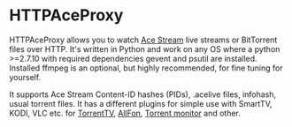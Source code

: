 HTTPAceProxy
===========================================
HTTPAceProxy allows you to watch [Ace Stream](http://acestream.org/) live streams or BitTorrent files over HTTP.
It's written in Python and work on any OS where a python >=2.7.10 with required dependencies 
gevent and psutil are installed. Installed ffmpeg is an optional, but highly recommended, 
for fine tuning for yourself.

It supports Ace Stream Content-ID hashes (PIDs), .acelive files, infohash, usual torrent files.
It has a different plugins for simple use with SmartTV, KODI, VLC etc. for [TorrentTV](http://torrent-tv.ru/), [AllFon](http://allfon-tv.com/),
[Torrent monitor](https://github.com/ElizarovEugene/TorrentMonitor) and other.
